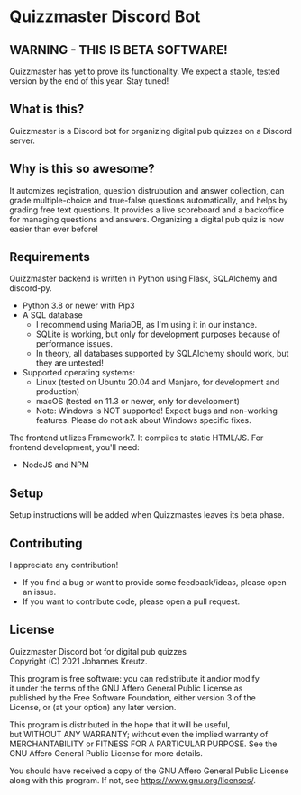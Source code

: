 # Quizzmaster Discord Bot

## WARNING - THIS IS BETA SOFTWARE!
Quizzmaster has yet to prove its functionality. We expect a stable, tested version by the end of this year. Stay tuned!

## What is this?
Quizzmaster is a Discord bot for organizing digital pub quizzes on a Discord server.

## Why is this so awesome?
It automizes registration, question distrubution and answer collection, can grade multiple-choice and true-false questions automatically, and helps by grading free text questions. It provides a live scoreboard and a backoffice for managing questions and answers. Organizing a digital pub quiz is now easier than ever before!

## Requirements
Quizzmaster backend is written in Python using Flask, SQLAlchemy and discord-py.
- Python 3.8 or newer with Pip3
- A SQL database 
    - I recommend using MariaDB, as I'm using it in our instance.
    - SQLite is working, but only for development purposes because of performance issues.
    - In theory, all databases supported by SQLAlchemy should work, but they are untested!
- Supported operating systems:
    - Linux (tested on Ubuntu 20.04 and Manjaro, for development and production)
    - macOS (tested on 11.3 or newer, only for development)
    - Note: Windows is NOT supported! Expect bugs and non-working features. Please do not ask about Windows specific fixes.

The frontend utilizes Framework7. It compiles to static HTML/JS. For frontend development, you'll need:
- NodeJS and NPM

## Setup
Setup instructions will be added when Quizzmastes leaves its beta phase.

## Contributing
I appreciate any contribution!
- If you find a bug or want to provide some feedback/ideas, please open an issue.
- If you want to contribute code, please open a pull request.

## License
Quizzmaster Discord bot for digital pub quizzes  
Copyright (C) 2021 Johannes Kreutz.  

This program is free software: you can redistribute it and/or modify  
it under the terms of the GNU Affero General Public License as  
published by the Free Software Foundation, either version 3 of the  
License, or (at your option) any later version.  

This program is distributed in the hope that it will be useful,  
but WITHOUT ANY WARRANTY; without even the implied warranty of  
MERCHANTABILITY or FITNESS FOR A PARTICULAR PURPOSE.  See the  
GNU Affero General Public License for more details.  

You should have received a copy of the GNU Affero General Public License  
along with this program.  If not, see <https://www.gnu.org/licenses/>.

